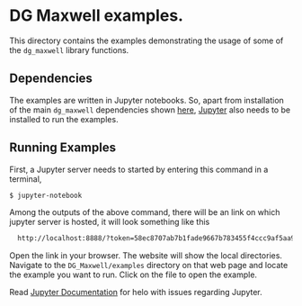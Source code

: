 # DG Maxwell examples.

This directory contains the examples demonstrating the usage of
some of the `dg_maxwell` library functions.

## Dependencies
The examples are written in Jupyter notebooks. So, apart from
installation of the main `dg_maxwell` dependencies shown
[here](../README.md), [Jupyter](http://jupyter.org/) also needs
to be installed to run the examples.

## Running Examples
First, a Jupyter server needs to started by entering this command in
a terminal,

```bash
$ jupyter-notebook
```

Among the outputs of the above command, there will be an link on which
jupyter server is hosted, it will look something like this
```bash
  http://localhost:8888/?token=58ec8707ab7b1fade9667b783455f4ccc9af5aa95dd6a65e
```

Open the link in your browser. The website will show the local directories.
Navigate to the `DG_Maxwell/examples` directory on that web page and locate
the example you want to run. Click on the file to open the example.

Read [Jupyter Documentation](https://jupyter.readthedocs.io/en/latest/index.html)
for helo with issues regarding Jupyter.
